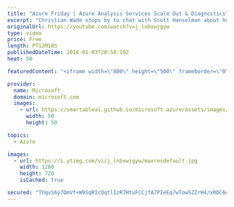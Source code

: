 ```yaml
---
title: "Azure Friday | Azure Analysis Services Scale Out & Diagnostics"
excerpt: "Christian Wade stops by to chat with Scott Hanselman about how to use Azure Analysis Services diagnostic logging and query scale out. These features provide high scalability and monitoring for IT-owned \"corporate BI\" and are much easier to set up in Azure than on-premises.  For more information, see:"
originalUrl: https://youtube.com/watch?v=j_lnbxwjgyw
type: video
price: Free
length: PT12M18S
publishedDateTime: 2018-01-03T20:58:19Z
heat: 50

featuredContent: "<iframe width=\"800\" height=\"500\" frameborder=\"0\" src=\"https://www.youtube.com/embed/j_lnbxwjgyw\" allow=\"accelerometer; autoplay; encrypted-media; gyroscope; picture-in-picture\" allowfullscreen></iframe>"

provider:
  name: Microsoft
  domain: microsoft.com
  images:
    - url: https://smartableai.github.io/microsoft-azure/assets/images/organizations/microsoft.com-50x50.jpg
      width: 50
      height: 50

topics:
  - Azure

images:
  - url: https://i.ytimg.com/vi/j_lnbxwjgyw/maxresdefault.jpg
    width: 1280
    height: 720
    isCached: true

secured: "ThqvS6y7OmVf+W9SqRIcQqtlIzR7HtuFCCjfA7PIeEq7wTowSZZrH4/xRDC6oVArsM4IiSDsrRwz/TTh3dMhr8jlPjNbzFry8vmmZaOJ61D15pInnrgEwkhMiBSyKA7TACePN1gVMlkdeTvVsb0FfXRnmKX9vy+rLIzvAaH50LwAyHNyxQivBMy9KeNCtqntu3isnyS4BEqL88ieonjUosdulJXPgfJ0/WlrWVqakO/DZ/fjFFBpFDBxI/dLLgnNalB78Vm568ouL9kSiCO+oiIOnrJAGDGBya9anOol13EzjL6ZH2GYV8vtkP6j0cKGZqCeYbQilzzv/Tr1CSBDCRwTXx/ALcMsBoVcMM/N/6WMlQjnMvySrHkHw2h5zv24kVahlacl0ePj9JUHz1VfDbUB4UY3dAFv5+Q1iQxiGdI=;0DU5WqON/fbnykzKBlJdpw=="
---
```


